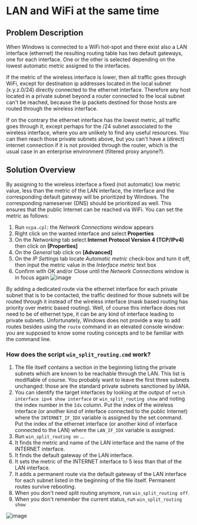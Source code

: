 # LAN and WiFi at the same time

## Problem Description
When Windows is connected to a WiFi hot-spot and there exist also a LAN interface (ethernet) the resulting routing table has two default gateways, one for each interface. One or the other is selected depending on the lowest automatic metric assigned to the interfaces.

If the metric of the wireless interface is lower, then all traffic goes through WiFi, except for destination ip addresses located in the local subnet (x.y.z.0/24) directly connected to the ethernet interface. Therefore any host located in a private subnet beyond a router connected to the local subnet can't be reached, because the ip packets destined for those hosts are routed through the wireless interface.

If on the contrary the ethernet interface has the lowest metric, all traffic goes through it, except perhaps for the /24 subnet associated to the wireless interface, where you are unlikely to find any useful resources. You can then reach those private subnets above, but you can't have a (direct) internet connection if it is not provided through the router, which is the usual case in an enterprise environment (filtered proxy anyone?).

## Solution Overview
By assigning to the wireless interface a fixed (not automatic) low metric value, less than the metric of the LAN interface, the interface and the corresponding default gateway will be prioritized by Windows. The corresponding nameserver (DNS) should be prioritized as well. This ensures that the public Internet can be reached via WiFi. You can set the metric as follows:
1. Run `ncpa.cpl`: the _Network Connections_ window appears
2. Right click on the wanted interface and select **Properties**
3. On the _Networking_ tab select **Internet Protocol Version 4 (TCP/IPv4)** then click on **[Properties]**
4. On the _General_ tab click on **[Advanced]**
5. On the _IP Settings_ tab locate _Automatic metric_ check-box and turn it off, then input the metric value in the _Interface metric_ text box
6. Confirm with OK and/or Close until the _Network Connections_ window is in focus again
![image](https://github.com/user-attachments/assets/aaca0aef-d827-4f09-8485-21ffa83adfd3)

By adding a dedicated route via the ethernet interface for each private subnet that is to be contacted, the traffic destined for those subnets will be routed through it instead of the wireless interface (mask based routing has priority over metric based routing). Well, of course this interface does not need to be of ethernet type, it can be any kind of interface leading to private subnets. Unfortunately, Windows does not provide a way to add routes besides using the `route` command in an elevated console window: you are supposed to know some routing concepts and to be familiar with the command line.

### How does the script `win_split_routing.cmd` work?
1. The file itself contains a section in the beginning listing the private subnets which are known to be reachable through the LAN. This list is modifiable of course. You probably want to leave the first three subnets unchanged: those are the standard private subnets sanctioned by IANA.
2. You can identify the target interfaces by looking at the output of `netsh interface ipv4 show interface` or `win_split_routing show` and noting the index number in the `Idx` column. Put the index of the wireless interface (or another kind of interface connected to the public Internet) where the `INTERNET_IF_IDX` variable is assigned by the set command. Put the index of the ethernet interface (or another kind of interface connected to the LAN) where the `LAN_IF_IDX` variable is assigned.
3. Run `win_split_routing on` ...
4. It finds the metric and name of the LAN interface and the name of the INTERNET interface.
5. It finds the default gateway of the LAN interface.
6. It sets the metric of the INTERNET interface to 5 less than that of the LAN interface.
7. It adds a permanent route via the default gateway of the LAN interface for each subnet listed in the beginning of the file itself.  Permanent routes survive rebooting.
8. When you don't need split routing anymore, run `win_split_routing off`.
9. When you don't remember the current status, run `win_split_routing show`

![image](https://github.com/user-attachments/assets/86ea1991-9efd-4b9a-915a-3e0b1c4483b8)
